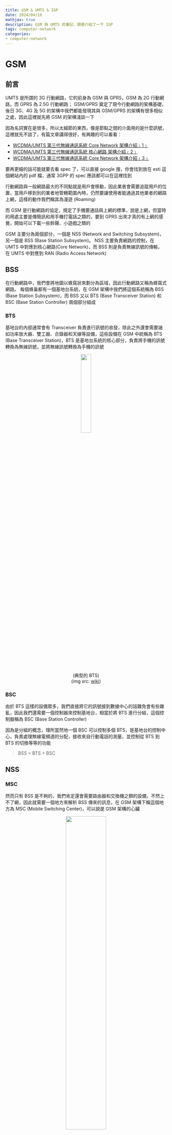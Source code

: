 ```yaml
---
title: GSM & UMTS & IGP
date: 2024/04/16
mathjax: true
description: GSM 與 UMTS 的筆記，順便介紹了一下 IGP
tags: computer-network
categories:
- computer-network
---
```


# GSM

## 前言

UMTS 是所謂的 3G 行動網路，它的前身為 GSM 與 GPRS，GSM 為 2G 行動網路，而 GPRS 為 2.5G 行動網路； GSM/GPRS 奠定了現今行動網路的架構基礎，後日 3G、4G 及 5G 的架構中我們都能發現其與 GSM/GPRS 的架構有很多相似之處，因此這裡就先將 GSM 的架構淺談一下

因為名詞實在是很多，所以太細節的東西，像是節點之間的介面用的是什麼訊號，這裡就先不談了，有篇文章講得很好，有興趣的可以看看：

- [WCDMA/UMTS 第三代無線通訊系統 Core Network 架構介紹﹝1﹞](https://loda.hala01.com/2017/05/wcdmaumts-core-network-1.html)
- [WCDMA/UMTS 第三代無線通訊系統 核心網路 架構介紹﹝2﹞](https://loda.hala01.com/2017/05/wcdmaumts-2.html)
- [WCDMA/UMTS 第三代無線通訊系統 Core Network 架構介紹﹝3﹞](https://loda.hala01.com/2017/05/wcdmaumts-core-network-3.html)

要再更細的話可能就要去看 spec 了，可以直接 google 搜，你會找到放在 esti 這個網站內的 pdf 檔，通常 3GPP 的 spec 應該都可以在這裡找到

行動網路與一般網路最大的不同點就是用戶會移動，因此業者會需要追蹤用戶的位置，當用戶移到別的業者地管轄範圍內時，仍然要讓使用者能通過其他業者的網路上網，這樣的動作我們稱其為漫遊 (Roaming)

而 GSM 是行動網路的協定，規定了手機要通話與上網的標準，說是上網，但當時的用處主要是傳簡訊和用手機打電話之類的，要到 GPRS 出來才真的有上網的感覺，開始可以下載一些鈴聲、小遊戲之類的

GSM 主要分為兩個部分，一個是 NSS (Network and Switching Subsystem)，另一個是 BSS (Base Station Subsystem)。 NSS 主要負責網路的控制，在 UMTS 中對應到核心網路(Core Network)，而 BSS 則是負責無線訊號的傳輸，在 UMTS 中對應到 RAN (Radio Access Network)

## BSS

在行動網路中，我們會將地圖以蜂窩狀來劃分為區域，因此行動網路又稱為蜂窩式網路。 每個蜂巢都有一個基地台系統，在 GSM 架構中我們將這個系統稱為 BSS (Base Station Subsystem)，而 BSS 又以 BTS (Base Transceiver Station) 和 BSC (Base Station Controller) 兩個部分組成

### BTS

基地台的內部通常會有 Transceiver 負責進行訊號的收發，除此之外還會需要諸如功率放大器、雙工器、合錄器和天線等設備，這些設備在 GSM 中統稱為 BTS (Base Transceiver Station)，BTS 是基地台系統的核心部分，負責將手機的訊號轉換為無線訊號，並將無線訊號轉換為手機的訊號

<center>

<img src = "https://github.com/Mes0903/MesBlog/blob/main/source/_posts/computer_network/GSM_UMTS_IGP/BTS.png?raw=true" width = "25%">

(典型的 BTS)  
(img src: [wiki](https://zh.wikipedia.org/zh-tw/%E5%9F%BA%E5%9C%B0%E6%94%B6%E5%8F%91%E6%9C%BA%E7%AB%99))

</center>

### BSC

由於 BTS 這樣的設備眾多，我們直接將它的訊號接到數據中心的話難免會有些雜亂，因此我們還需要一個控制器來控制基地台，相當於將 BTS 進行分組，這個控制器稱為 BSC (Base Station Controller)

因為是分組的概念，理所當然地一個 BSC 可以控制多個 BTS，是基地台的控制中心，負責處理無線電頻道的分配，接收來自行動電話的測量，並控制從 BTS 到 BTS 的切換等等的功能

> BSS = BTS + BSC

## NSS

### MSC

然而只有 BSS 是不夠的，我們肯定還會需要路由器和交換機之類的設備，不然上不了網，因此就需要一個地方來解析 BSS 傳來的訊息，在 GSM 架構下稱這個地方為 MSC (Mobile Switching Center)，可以說是 GSM 架構的心臟

<center>

<img src = "https://github.com/Mes0903/MesBlog/blob/main/source/_posts/computer_network/GSM_UMTS_IGP/MSC-server.png?raw=true" width = "50%">

(Lucent 於 2001~2006 部屬在 Ljubljana 的 MSC 服務器)  
(img src: [wiki](https://en.wikipedia.org/wiki/Mobile_switching_centre_server#/media/File:Lucent_5ESS_GSM_Mobile_Switching_Centre.jpg))

</center>

在 GSM 架構中，MSC 負責非常多的事項，像是無線頻寬資源的管理(稱為 RRM，Radio Resource Management)，處理語音資料格式的轉換，用戶呼叫的控制，用互更換蜂巢時的控制，用戶的身份認證，用戶的資料管理等等，全都是由 MSC 處理的

<center>

<img src = "https://github.com/Mes0903/MesBlog/blob/main/source/_posts/computer_network/GSM_UMTS_IGP/MSC-black.png?raw=true" width = "65%">

(MSC 與 BSS 關係示意圖)

</center>

而負責擔任 Gateway 的 MSC 被稱為 GMSC，負責處理來自其他 MSC 的資料，並且將資料轉發到其他的 MSC 或是大眾網路(PSTN) 中

### HLR & VLR

由於 MSC 還需要處理手機的用戶的資料，如用戶的方案、申請的位置等等，因此會需要有一個資料庫來存放這些資料，這個資料庫在階級上還有分大的和小的，分別為 HLR (Home Location Register) 與 VLR (Visitor Location Register)，都是拿來存放本地用戶的資料的

HLR 是中心資料庫，假設我們的 sim 卡是在台灣辦的，那我們辦卡時候用的所有資料，像是姓名、地址、電話號碼等等，就都會被存放在台灣的 HLR 中

而每個 MSC 中都還會有一個 VLR，VLR 用來存放當前 MSC 管轄範圍內的用戶資料，並且會實時更新資料到用戶對應的 HLR，假設我平常都在台北，那台北的 VLR 就會有我的訊息，台灣的 HLR 也會有，這時候我要用網路，台北的 MSC 就會去它自己的 VLR 內查詢我的資料

當我今天去了日本，我的手機網路就會跟著連到日本的 MSC，此時它一看見我的 IMSI 碼，就會發現我是台灣來的，因此就會到台灣的 HLR 中查詢我的資料，並且向台灣的 HLR 登記我現在在日本，好讓別人可以找到我； 當然，也要把我的資料複製到日本的 VLR 中，這樣我就可以在日本使用網路了

<center>

<img src = "https://github.com/Mes0903/MesBlog/blob/main/source/_posts/computer_network/GSM_UMTS_IGP/HLR-black.png?raw=true" width = "55%">

(HLR 與 VLR 示意圖)

</center>

另外會有 EIR 與 AUC 來輔助做用戶身份認證，因為與整體架構比較沒關所以就不特別提了，在這裡我沒有畫出來，但在下面的 GPRS 架構圖中我有畫出來

## PSTN

雖然這樣上網是解決了，但是手機還需要能夠打電話，因此在 GSM 中，我們會將 MSR 與 PSTN (Public Switched Telephone Network) 連接起來，PSTN 是電話專用的電路交換網路，這樣就可以讓手機打電話了

## GSM 架構圖

所以整個 GSM 的網路看起來會長這樣：

<center>

<img src = "https://github.com/Mes0903/MesBlog/blob/main/source/_posts/computer_network/GSM_UMTS_IGP/GSM-net-black.png?raw=true">

</center>
![alt text](image.png)
### 同業者網內互打

如果今天是 User B 要打電話給 User E，由於他們處於同一個 PLMN 內，也就是同一個業者的管轄範圍內，所以就不用經過 GMSC，直接由 MSC 轉接就可以了：

<center>

<img src = "https://github.com/Mes0903/MesBlog/blob/main/source/_posts/computer_network/GSM_UMTS_IGP/same-plmn-black.png?raw=true">

</center>

### 不同業者間的通話

如果今天是 User A 要打電話給 User E，由於他們處於不同的 PLMN 內，也就是不同業者的管轄範圍內，所以就需要經過 GMSC，由 GMSC 轉接到 User E 所在的 MSC：

<center>

<img src = "https://github.com/Mes0903/MesBlog/blob/main/source/_posts/computer_network/GSM_UMTS_IGP/cross-plmn-black.png?raw=true">

</center>

### 手機打給家用電話

如果今天是 User A 要打電話給家用電話(User F)，由於家用電話是接在 PSTN 上的，所以就需要經過 GMSC，由 GMSC 轉接到 PSTN：

<center>

<img src = "https://github.com/Mes0903/MesBlog/blob/main/source/_posts/computer_network/GSM_UMTS_IGP/to-pstn-black.png?raw=true">

</center>

# GPRS

GPRS 是 GSM 的延伸，是 2.5G 行動網路，其在 GSM 的基礎上延伸出了一個可以處理封包的架構，主要是在核心網路的部分新增了 SGSN (Serving GPRS Support Node) 和 GGSN (Gateway GPRS Support Node) 這兩個節點，好讓網路封包可以透過 GPRS 上網

因此原先的 MSC 就專注在處理語音通話與簡訊方面，而 SGSN 和 GGSN 就專注在處理網路上的封包，架構圖如下：

<center>

<img src = "https://github.com/Mes0903/MesBlog/blob/main/source/_posts/computer_network/GSM_UMTS_IGP/GPRS-black.png?raw=true">

</center>

# UMTS

## 前言

在 UMTS 中，BTS 被改稱為了 Node B，BSC 被改稱為 RNC (Radio Network Controller)，除了改名，其實負責的工作內容也有所改變，原本在 GSM 中，BTS/BSC 並不負責無線頻寬的管理，而是由 MSC 負責的

# IGP

後面主要是在介紹 IGP (Interior Gateway Protocol) 會先介紹一些背景知識，再來講解兩者的差異與相關的協定

每個協定的說明會給一個例子，但要注意例子中的封包內容我有做過簡化，只是幫助理解用的，實際的封包內容還要去查協定的規範

# Background

## Autonomous System (AS)

自治系統（Autonomous System，AS）是互聯網中的一個獨立的路由區域，通常由一個或多個路由器和連接到這些路由器的網絡組成。AS 通常由一個組織管理，例如一家企業、一個網絡服務提供商或一個大學。 在公共互聯網上，每個AS都有一個唯一的識別號稱為AS號（ASN），用於區分不同的AS

AS 被劃分為兩種類型：內部自治系統（Internal AS）和外部自治系統（External AS），分別用於內部路由和外部路由

## IGP & EGP

- IGP (Interior Gateway Protocol)  
  IGP 是內部網絡路由協定，用於在單一自治系統（AS）內部交換路由信息。IGP 通常用於在單一組織內部的路由選擇，例如在企業內部網絡中。IGP 通常有較短的路由更新時間和較小的路由表，因為它們只需要處理單一 AS 內部的路由

- EGP (Exterior Gateway Protocol) 
  EGP 是用於不同自治系統之間交換路由信息的協定。EGP 通常用於在不同組織之間的路由選擇，例如在不同網絡服務提供商之間。EGP 通常有較長的路由更新時間和較大的路由表，因為它們需要處理不同 AS 之間的路由

## Distance Vector(DV) & Link State(LS)

路由協定可以分為兩大類：Distance Vector 和 Link State：

- 距離向量（DV）算法  
  路由器僅與直接相鄰的路由器交換信息，並使用如Bellman-Ford算法來計算到達每個目的地的最短路徑。DV 算法的特點是簡單和容易實現，但它容易受到路由迴路和「計數到無窮大」的問題影響

- 鏈路狀態（LS）算法  
  每台路由器學習整個網絡的拓撲結構，並獨立計算到達網絡中每個節點的最短路徑，通常使用 Dijkstra 算法。LS 算法能提供更快的收斂和更好的路由迴路預防，但它需要更多的CPU和記憶體資源

## Classful & Classless

在網絡早期，為了簡化 IP 地址的分配和路由選擇，引入了類別化網絡（Classful Networking）概念。 這種方法將 IP 地址空間劃分為五類（A、B、C、D 和 E），每類有固定的網絡和主機數量。A 類地址支持大量主機（16,777,214個），而 C 類地址則適用於少量主機（254個）

但隨著時間推移，Classful Networking 的限制逐漸變得明顯，尤其是在地址浪費和靈活性不足方面。 例如，一個只需要 300 個IP地址的組織可能不得不分配一個 B 類地址，從而浪費了大量未使用的地址

為了解決這些問題，1993 年引入了 Classless Inter-Domain Routing（CIDR）概念。CIDR 使用可變長度的子網掩碼（Variable Length Subnet Masking，VLSM）來劃分IP地址空間，這允許更加靈活和高效的IP地址分配，使得 IP 地址的分配更加靈活

CIDR 通過表示法「IP地址/前綴長度」來指示網絡部分和主機部分的分界，如 192.168.0.0/24 表示前 24 位是網絡地址，後 8 位是主機地址。這種方式使得可以更細粒度地分配IP地址，滿足不同組織的具體需求，例如一個組織可以只分配一個 /24 的地址空間，而不需要分配整個 C 類地址

而在路由協定中，Classful 和 Classless 的區別在於是否傳遞子網掩碼信息。Classful Routing 只傳遞 IP 地址，而 Classless Routing 則傳遞 IP 地址和子網掩碼

一般來說，Classless Routing 更加靈活和高效，因為它可以更好地支持 VLSM 和 CIDR，並減少地址浪費，因此現在通常都會傾向使用 Classless 的協定

## Hop Count & Metric

在路由協定中，路由器選擇路由的標準通常是基於「距離」或「度量」。距離是一個抽象的概念，通常用來表示到達目的地的成本，例如跳數、延遲、頻寬等。度量則是具體的數值，用來表示路由的成本

在距離向量算法中，常用的度量是「跳數」（Hop Count），即到達目的地所需的路由器數量。在 Link State 算法中，常用的度量是「成本」（Cost），通常是基於頻寬、延遲等因素來計算

在後面的文章中，我們會看到不同的路由協定使用不同的度量標準，例如 RIP 使用跳數作為度量，OSPF 使用頻寬和延遲作為度量

# IGP

## RIP (Routing Information Protocol)

最早的 RIP 版本（即RIPv1）是在 1988 年通過 RFC 1058 標準化的，但它的概念和實現可以追溯到更早的時候，大約是在互聯網創始時期的 1980 年代初期。 RIP 的設計是為了小型網絡，並且它很快就因為簡單和易於實現而變得流行

### RIPv1

- 歷史簡介  
  RIPv1，全稱為路由信息協議第一版，於 1988 年定義於 [RFC 1058](https://datatracker.ietf.org/doc/html/rfc2453)。作為一種內部網關協議（IGP），它主要用於小型到中型網絡中。RIPv1 的設計目的是為了簡單和自動的路由選擇

- 演算法的詳細內容  
  RIPv1 使用距離向量算法，其中每條路由的「距離」由到達目的地所需的跳數（hop count）來量化，最多 15 跳，超過 15 跳的路由被認為是不可達的。RIPv1 定期（每30秒）通過其接口向直接相鄰的路由器發送整個路由表，使用UDP協議

- 分類  
  - DV
  - Classful

- 優缺點  
  - 優點：簡單易於實施，適用於小型網絡
  - 缺點：路由信息僅基於跳數，不考慮網絡頻寬或延遲；最大只支持 15 跳，限制了網絡大小；不支持CIDR，導致IP地址利用不充分

- 使用場景  
  RIPv1 適合於小型、設計簡單的網絡，其中網絡設備較少，網絡拓撲變化不大

- 例子  
  假設有三個路由器 R1、R2、R3，它們在一個使用 RIPv1 的網絡中：

  - R1 連接到 10.0.0.0/24 網段
  - R2 連接到 10.0.1.0/24 網段
  - R3 連接到 10.0.2.0/24 網段

  其中 R1 和 R2 直接相連，R2 和 R3 直接相連
  
  在 RIPv1 中，R1 會定期（通常每30秒）向其鄰居（此例中為 R2）發送整個路由表。R1 的更新封包可能包括以下資訊：

  - 目的網絡：10.0.0.0/24，跳數：0（直接連接）
  - 目的網絡：10.0.1.0/24，跳數：1（通過R2）
  - 目的網絡：10.0.2.0/24，跳數：2（通過R2和R3）

  RIPv1 的封包不包含子網掩碼資訊，因此它不支持無類別域間路由（CIDR）
  
  但 RIP 有路由迴路與計數到達無窮大的問題，假設有四個路由器 R1、R2、R3 和 R4，構成一個網絡拓撲如下：

  - R1 連接到網段 A
  - R2 連接到網段 B
  - R3 連接到網段 C
  - R4 連接到網段 D

  R1 與 R2 直接相連，R2 與 R3 直接相連，R3 與 R4 直接相連

  在正常運作時，假設 R1 要發送數據到網段 D，最短路徑將是 R1 -> R2 -> R3 -> R4

  - 路由迴路  
    現在假設 R2 與 R3 之間的鏈路失效，但 R2 和 R3 尚未意識到這個變化。這時，R1 嘗試通過 R2 到達網段 D，而 R2 可能因為還沒有更新其路由表，而試圖通過 R3 來達到網段 D。同時，R3 可能嘗試通過 R2 來達到網段 D（因為它也還沒有意識到鏈路的失效）。此時封包就會在 R2 和 R3 之間形成迴路，無法到達目的地

  - 計數到無窮大  
    當 R2 和 R3 最終意識到到達網段 D 的路徑不再可用時，它們開始通過增加跳數的方式來表示網段 D 的不可達性。在 RIPv1中，16 跳被認為是無窮大，表示網絡不可達。問題是，在所有路由器達成一致之前，這個信息需要時間在網絡中傳播，期間數據包可能仍在網絡中無效傳遞

### RIPv2

- 歷史簡介  
  RIPv2（路由信息協議第二版）於 1998 年定義於 [RFC 2453](https://datatracker.ietf.org/doc/html/rfc1058)，是 RIPv1 的改進版本。 它在 RIPv1 的基礎上增加了對 CIDR（無類別域間路由）的支持、路由認證功能和多播更新，解決了 RIPv1 中的一些問題，如缺乏路由認證和無法有效利用IP地址空間

- 演算法  
  RIPv2 仍然使用距離向量算法，以跳數作為路徑度量，最大跳數限制為 15。不同於 RIPv1 的是，RIPv2 在其路由更新消息中包括了子網掩碼，從而支持無類別路由。此外，RIPv2 使用多播地址 224.0.0.9 來發送更新，而不是像 RIPv1 那樣向整個網絡廣播，這減少了不必要的網絡流量

- 分類  
  - DV
  - Classless

- 優缺點  
  - 優點：相比 RIPv1，RIPv2 支持更靈活的IP地址使用和更安全的路由更新
  - 缺點：仍然使用跳數作為唯一的度量標準，不考慮網絡的其他性能指標如頻寬或延遲；路由更新頻繁，可能導致網絡資源的浪費

- 使用場景  
  RIPv2 適用於小型至中型的網絡，特別是在需要支持更靈活的子網配置和簡單路由策略的環境中

- 例子：  
  RIPv2 在 RIPv1 的基礎上增加了子網掩碼的支持。在同樣的網絡拓撲下，RIPv2 的更新封包將包括子網掩碼和可能的下一跳地址。R1 發送給 R2 的更新可能包含如下信息：

  - 網絡 A，子網掩碼 255.255.255.0，跳數 0
  - 網絡 B，子網掩碼 255.255.255.0，跳數 0
  - 網絡 C，子網掩碼 255.255.255.0，跳數 2
  - 網絡 D，子網掩碼 255.255.255.0，跳數 3
  
  RIPv2的更新是通過多播地址 224.0.0.9 發送的，這減少了不必要的網絡流量

## IGRP (Interior Gateway Routing Protocol)

- 歷史簡介  
  內部網關路由協議（IGRP）是由思科系統在 1980 年代開發的一種距離向量路由協議。它被設計來克服 RIPv1 協議在大型網絡中的不足，如路由迴路和網絡流量問題

- 演算法的詳細內容  
  IGRP 使用一種復合度量來計算路由，這個度量考慮了多個因素，包括頻寬、延遲、負載和可靠性。這使得 IGRP 能夠選擇更優的路由，並適應不同網絡條件。IGRP 也採用了一些技術來避免路由迴路問題，例如路由毒化和定時更新

  步驟如下
  
  1. 計算度量值：  
      路徑成本的度量值計算公式如下：

      $$\text{Metric} = 256\times \left( K_1 \times \text{Bandwidth} + \left(\frac{K_2 \times \text{Bandwidth}}{256 - \text{Load}}\right) + K_3 \times \frac{\text{Total Delay}}{10} \right) \times \left( \frac{K_5}{\text{Reliability} + K_4} \right)$$

      其中

      - Bandwidth 通常以 kbps 來表示，計算方式是取所有鏈路中最低帶寬值的倒數，並乘以 $10^7$：$頻寬 = \frac{10^7}{\text{最低帶寬}}$
      - Delay 是路徑上所有鏈路延遲的總和，通常以微秒（μs）為單位，並且以 10（μs）來衡量，所以公式內才要除以十
      - Load 是路徑上的當前負載，範圍從 0 到 255
      - Reliability 是路徑的可靠性，也是從 0 到 255 的範圍，其中 255 表示 100% 可靠
      - $K_1$ 到 $K_5$ 是權重因子，它們允許網絡管理員根據不同的網絡策略調整各參數的重要性

      而 $K_1, K_2, K_3, K_4, K_5$ 是工程師可調的，Cisco 的預設為 $K_1 = 1、K_2 = 0、K_3 = 1、K_4 = 0、K_5 = 0$，表示默認的度量值只考慮了頻寬和延遲

    2. 路由更新：  
      IGRP 使用定期更新的方式，通常每 90 秒發送一次完整的路由表到所有鄰居。這與 RIP 類似，但 IGRP 包含更多的度量信息

    3. 不平衡計時器：  
      IGRP 使用一系列計時器來管理路由資訊的有效性和一致性，包括無效計時器、保持計時器、刷新計時器和清除計時器
  
- 分類  
  - DV
  - Classful

- 優缺點  
  - 優點：比 RIP 更適合於大型網絡，可以考慮到多個路徑度量，從而提供更有效的路由選擇
  - 缺點：作為一種 Classful 協議，它的使用受限於思科設備。配置和管理相對較複雜

- 使用場景  
  - IGRP 適合於中型至大型網絡，特別是在這些網絡中主要使用思科設備的情況下

- 例子：  
  假設有三個路由器 R1、R2 和 R3 連接成線形拓撲：

  - R1 連接到網段 A
  - R2 連接到網段 B
  - R3 連接到網段 C
  - R1 和 R2 之間的延遲是200毫秒，頻寬為 1 Mbps
  - R2 和 R3 之間的延遲是100毫秒，頻寬為 1.5 Mbps
  
  當 R1 計算到網段 C 的路徑時：

  1. R1 收到 R2 關於網段 C 的更新
  2. R1 會綜合考慮到網段 C 的路徑的頻寬和延遲計算度量值：  
      - 最小頻寬： `min(R1-R2 頻寬, R2-R3 頻寬)` = 1 Mbps = 1000 kbps
      - 總延遲： `R1 - R2 延遲 (200 ms)` + `R2 - R3 延遲 (100 ms)` = 300 ms = 300000 μs

      假設 $K_1 = 1, K_3 = 1$，其他 $K$ 值為 $0$，則頻寬部分：

        $$Bandwith = \frac{10^7}{1000} = 10000$$

      延遲部分：

        $$Delay = 300000 / 10 = 30000$$

      因此，度量值為：

      $$Metric = (1 \times 10000 + 0 + 1 \times 30000) \times (\frac{0}{0 + 0}) = 40000$$

      其中如果除以零則將整體值設為零
  3. 假設負載和可靠性暫時不變，R1 根據這些度量計算路徑成本

  根據以上計算，R1 會更新其路由表以包括到達網段C的最優路徑。如果路徑條件變化（例如延遲增加或頻寬降低），R1 會在接收到來自 R2 的下一次路由更新時重新計算路徑成本

  當 R1 向 R2 通告其路由資訊時，它會發送一個 IGRP 更新封包。這個更新封包的格式大致如下：

  - 版本號：IGRP 的版本，例如 1
  - 自治系統號：假設為 100
  - 網絡資訊：關於網絡 10.0.0.0 的資訊，子網掩碼為 255.255.255.0，度量值基於頻寬和延遲，例如度量值為 12000
  - 更新間隔：IGRP使用的更新間隔，通常為 90 秒

  當 R2 收到來自 R1 的這個更新時，它會根據 IGRP 的複合度量標準（包括頻寬和延遲）來計算到達 10.0.0.0/24 網段的最佳路徑。 隨後，R2 會更新自己的路由表，以反映通過 R1 到達 10.0.0.0/24 網段的最佳路徑

## EIGRP (Enhanced Interior Gateway Routing Protocol)

- 歷史簡介  
  增強內部網關路由協議（Enhanced Interior Gateway Routing Protocol，EIGRP）於 1992 年由思科系統開發，作為 IGRP 的後續版本，結合了距離向量協議和鏈路狀態協議的特點，擁有快速收斂、低網絡開銷和路由迴路防護等優點

- 演算法  
  EIGRP 使用稱為 DUAL（Diffusing Update Algorithm）的算法來計算路由。 DUAL 算法確保了路由計算的一致性和迴路自由。度量值一樣考慮了路徑的頻寬和延遲，並可以根據負載和可靠性來選擇路徑

  在 EIGRP 中，有五種不同的封包：

  - Hello 封包：用於發現鄰居路由器
    - 用來找鄰居，確認鄰居還活著
      - 通常設為 5 秒發送一次
    - 多播，位址為 `224.0.0.10`
    - 定期傳送
    - 等待的時間稱為 Hold Time，通常為發送間隔的三倍，如果時間內沒有收到鄰居的 Hello 封包，則認為鄰居已經掛掉了
      - 通常設為 15 秒
  - Update 封包：用於傳遞路由信息
  - Query 封包：用於查詢路由信息
  - Reply 封包：用於回復路由查詢
  - Acknowledgment 封包：用於確認接收到的封包


  而在 DUAL 的演算法中，有五個主要的知識點：
  
  - **可行距離（Feasible Distance, FD）**：到達目的地的最佳路徑的成本度量
  - **宣告距離（Advertised Distance, AD）**：鄰居報告到達目的地的成本度量，也稱為 RD（Reported Distance）
  - **可行性條件（Feasibility Condition, FC）**：一個路徑的 AD 必須小於當前的 FD 才能被認為是無迴路的
  - **後繼者（Successor）**：到達特定目的地的最佳路徑
  - **可行後繼者（Feasible Successor, FS）**：滿足可行性條件的備份路徑，作為備用路徑使用

  接下來看 DUAL 演算法的步驟：

  1. 收集路由資訊：  
    每隔一段時間會發送 Hello 封包給鄰居，並透過接收到的 Update 封包學習到達各個目的地的路由
  2. 計算 FD 與 AD：  
      路由器接收到來自鄰居的 Update 封包時，它會記錄每個路由的距離（FD/AD）。報告距離是指那條路由到達目的地的度量值，度量值的計算方法與 IGRP 一樣為

      $$
      \text{Metric} = 256\times \left( K_1 \times \text{Bandwidth} + \frac{K_2 \times \text{Bandwidth}}{256 - \text{Load}} + K_3 \times \frac{\text{Delay}}{10} \right) \times \left( \frac{K_5}{\text{Reliability} + K_4} \right)
      $$

      因為上面提過了，所以這邊就不再贅述
  3. 檢驗可行性條件(FC)：  
    對於每條學習到的路由，路由器會檢查是否滿足可行性條件（FC），只要 AD < FD 便滿足，可以設為 FS
  4. 設定 Successor 與 FS：  
      - 後繼路由（Successor）：這是到達特定目的地的最佳路徑，具有最低的成本度量
      - 可行後繼路由（Feasible Successor）：滿足 FC 的替代路徑，在 Successor 失效時可立即使用
  5. 處理拓撲變化：  
    當一個路由器檢測到鄰居宣告的某條路由變得不可用或度量變差時，它會檢查是否有可行後繼者可以立即使用。如果沒有，則重新計算到該目的地的路徑

  假設有以下拓撲：

  <center>

  <img src = "https://github.com/Mes0903/MesBlog/blob/main/source/_posts/computer_network/GSM_UMTS_IGP/EIGRP-black.png?raw=true">

  </center>

  如果以 R1 為起點， R8 為終點，則各路徑的各數值計算如下：
  
  - 路徑 1：
    - FD： `60 + 40 + 5 = 105`
    - AD： `40 + 5 = 45`
  - 路徑 2：
    - FD： `120 + 15 + 5 = 140`
    - AD： `15 + 5 = 20`
  - 路徑 3：
    - FD： `80 + 100 + 13 = 193`
    - AD： `100 + 13 = 113`

  裡面最短的路徑為路徑 1，因此將 FD 設為 105，並將路徑 1 設為 Successor

  而 FC 的判斷則是看 AD 是否小於 FD，如果小於則設為 FS，這邊路徑 2 的 AD 為 20，小於 105，因此 FC 成立，將路徑 2 設為 FS；而路徑 3 的 AD 為 113，大於 105，因此 FC 不成立，不設為 FS

- 分類  
  - Hybrid（DV + LS）
  - Classless

- 優缺點  
  - 優點：EIGRP能夠快速收斂，支持多種網絡協議（包括IP、IPX和AppleTalk），並允許跨協議路由。它還支持負載平衡和多路徑
  - 缺點：作為一種專有協議，EIGRP 最初只在思科設備上可用。雖然思科已經發布了EIGRP的核心部分作為開放標準，但它的普及度仍受到限制

- 使用場景  
  - EIGRP 適用於從小型到大型的各種網絡環境，尤其是當網絡中存在多種思科設備時，EIGRP 可以提供高效且穩定的路由解決方案

- 例子：  
  這邊給了三個例子

  - 例 1：一般狀況  
    假設有三個路由器 R1, R2, 和 R3 在同一 AS 內，R1 和 R2 互聯，R2 和 R3 也互聯
    
    - 初始狀態  
      - R1 和 R2 透過 Hello 封包定期維持鄰居關係。
      - R1 有一條到達網絡 192.168.3.0/24 的路徑，通過 R2，其 FD 為 10。
    - 更新過程
      - R2 發現了一條到達 192.168.3.0/24 的更短路徑，通過 R3，其成本為 3。
      - R2 將此更新通過 Update 封包發送給 R1。
      - R1 收到更新後，計算新路徑的 FD（R2 的 AD + R1 到 R2 的成本）。假設 R1 到 R2 的成本為 2，則新 FD = 3 + 2 = 5。
      - 由於新的 FD 小於原來的 FD（10），R1 更新其路由表，將這條新路徑設為後繼路由。

  - 例 2：使用到 FS 的情形  
    假設 R1 到達網絡 192.168.3.0/24 有兩條路徑，一條通過 R2，另一條通過 R3。

    - 初始狀態
      - R2 的路徑 FD 為 10，成為後繼路由。
      - R3 的路徑 FD 為 15，但其 AD 為 8，小於 R2 的 FD，因此成為可行後繼路由。
    - R2 鏈路失效
      - R1 透過 Hello 封包發現 R2 不再響應，判斷 R2 鏈路失效。
      - R1 立即將 R3 的路徑切換成新的後繼路由，這是由於 R3 的路徑已經是一個可行後繼者。

  - 例 3：目的地不可達  
    假設 R1 透過 R2 到達網絡 192.168.4.0/24，沒有其他可行路徑。

    - 初始狀態
      - R2 是唯一提供到達 192.168.4.0/24 的路由。
    - R2 和 192.168.4.0/24 的連接中斷
      - R2 發送一個 Update 封包給 R1，標記 192.168.4.0/24 為不可達。
      - R1 接收到 Update 封包後，將 192.168.4.0/24 從其路由表中移除。
      - 如果 R1 需要確認網絡狀態或尋找可能的新路徑，它可能會發送 Query 封包給其他鄰居，尋求到達 192.168.4.0/24 的其他路由。
      - 若收到表示無可用路徑的 Reply 封包，則最終確定該目的地不可達。

  更新封包的內容格式大致如下：

  - 封包類型：更新（Update）
  - 自治系統號：100（假設 R1 屬於 AS 100）
  - 路由器ID：R1 的 ID，比如 1.1.1.1
  - 網絡：10.0.0.0
  - 子網掩碼：255.255.255.0
  - 下一跳地址：0.0.0.0（表示直接連接）
  - 度量：
  - 頻寬：100 Mbps（假設接口頻寬為 100 Mbps）
  - 延遲：10 微秒（假設延遲）
  - 可靠性：255（最高可靠性）
  - 負載：1（最低負載）
  - MTU：1500 字節

## OSPF (Open Shortest Path First)

- 歷史簡介  
  開放最短路徑優先（Open Shortest Path First，OSPF）是一種鏈路狀態路由協議，於 1989 年推出。OSPF 被設計來替代 RIP協議，適用於更大型和更複雜的網絡環境

- 演算法的詳細內容  
  OSPF 使用 Dijkstra 算法來建立和計算最短路徑樹。每台路由器都構建一個包含網絡所有鏈路狀態的數據庫，然後使用這個數據庫來計算到達各個目的地的最佳路徑。OSPF 能夠支持 CIDR 和 VLSM，提供了對不同大小子網的靈活支持

- 分類  
  - LS
  - Classless

- 優缺點  
  - 優點：OSPF 提供快速的收斂速度，支持複雜的拓撲結構，並且能夠有效地應對網絡變化。它支持分區（Area）概念，有助於網絡的規劃和管理
  - 缺點：配置和管理相對較為複雜，對網絡設備的資源（如記憶體和處理能力）要求較高

- 使用場景  
  OSPF適合於中到大型網絡，特別是需要高度可控和靈活性的環境，如教育機構、大型企業和政府機構的網絡

- 例子：  
  在 OSPF 中，路由器通過發送鏈路狀態廣告（LSA）來交換信息。如果 R1 要宣告它到 10.0.0.0/24 的連接，它的 LSA 可能包含以下信息：

  - LSA 類型：Router LSA（路由器 LSA）
  - 路由器 ID：R1 的 ID，比如 1.1.1.1
  - 網絡：10.0.0.0/24
  - 子網掩碼：255.255.255.0
  - 度量：10（假設到達該網絡的成本為 10）
  - 鏈路類型：點到點鏈路
  - 鏈路 ID：與 10.0.0.0/24 網絡相連的 R1 的接口地址

  當其他路由器收到這個 LSA 時，它們將更新自己的鏈路狀態數據庫（LSDB）並使用 Dijkstra 算法計算到達所有已知網絡的最短路徑

## IS-IS (Intermediate System to Intermediate System)

- 歷史簡介  
  中間系統到中間系統（Intermediate System to Intermediate System，IS-IS）協議最初是為 OSI（開放系統互聯）參考模型而開發，後來被擴展以支持 IP 網絡。IS-IS 於 1980 年代後期被引入

- 演算法的詳細內容  
  IS-IS 是一種鏈路狀態協議，與 OSPF 相似。它使用 Dijkstra 算法來計算最短路徑。IS-IS 的獨特之處在於它分為兩個層次：級別 1 用於同一區域內的路由計算，而級別 2 用於不同區域之間的路由計算

- 分類
  - LS
  - Classless

優缺點
  - 優點：IS-IS 能夠高效地處理大型和複雜的網絡拓撲，並且對於網絡變化具有良好的適應性。它適合於大型企業和互聯網服務提供商
  - 缺點：與 OSPF 相比，IS-IS 的普及率較低，部分原因是它相對較難配置和理解

- 使用場景
  - IS-IS 適合於大型的網絡環境，尤其是在需要有效管理大量路由信息和支持高速數據傳輸的場合

- 例子：  

  假設我們有三個路由器 R1、R2 和 R3，在 IS-IS 協議下運作。R1 和 R2 處於同一區域（Area 1），而 R3 位於另一區域（Area 2）。R1 和 R2 之間有直接連接，R2 和 R3 之間也有直接連接。R1 要宣告它到自己直連網段 10.0.0.0/24 的路由信息

  在 IS-IS 中，R1 會生成一個鏈路狀態 PDU（協議數據單元），稱為 LSP（鏈路狀態廣告），其中可能包含以下信息：

  - PDU 類型：LSP
  - 路由器 ID：R1 的ID，如 1.1.1.1
  - 區域地址：Area 1
  - LSP 序列號：用於確保更新信息的新鮮度
  - 有效期：通常是一個預設時間，例如 1800 秒，以確保信息的及時更新
  - 鏈路條目：
  - 網絡：10.0.0.0/24
  - 度量：10（假設從 R1 到 10.0.0.0/24 的成本為 10）
  - 鏈路類型：點到點鏈路
  - R2 收到來自 R1 的 LSP 後，會將其信息添加到自己的鏈路狀態數據庫中，並進行路由計算。在 IS-IS 中，路由計算基於 Dijkstra 算法，路由器會計算到達網絡所有已知部分的最短路徑

  如果 R2 同時與 R1（在Area 1）和 R3（在Area 2）有連接，R2 作為 Level-1-2 路由器，將在兩個區域間進行路由信息的傳遞。R2 會將從 R1 學到的關於 10.0.0.0/24 網絡的信息，以及自己的直連網絡信息，通過 Level-2 LSP 傳遞給 Area 2 中的 R3，從而實現區域間的路由